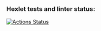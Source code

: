 ### Hexlet tests and linter status:
[![Actions Status](https://github.com/agkondakov91/frontend-project-44/actions/workflows/hexlet-check.yml/badge.svg)](https://github.com/agkondakov91/frontend-project-44/actions)